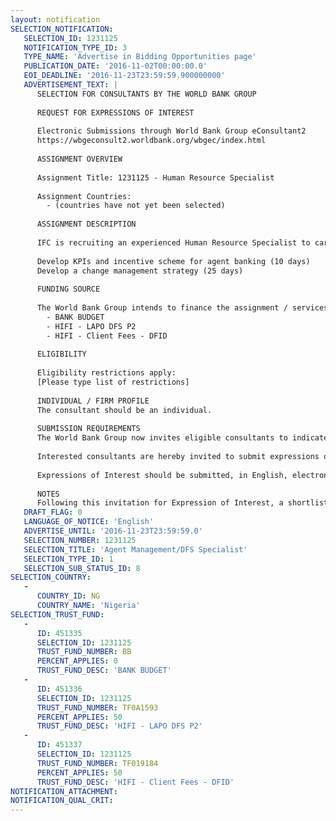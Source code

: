 ```yaml
---
layout: notification
SELECTION_NOTIFICATION: 
   SELECTION_ID: 1231125
   NOTIFICATION_TYPE_ID: 3
   TYPE_NAME: 'Advertise in Bidding Opportunities page'
   PUBLICATION_DATE: '2016-11-02T00:00:00.0'
   EOI_DEADLINE: '2016-11-23T23:59:59.900000000'
   ADVERTISEMENT_TEXT: |
      SELECTION FOR CONSULTANTS BY THE WORLD BANK GROUP
      
      REQUEST FOR EXPRESSIONS OF INTEREST
      
      Electronic Submissions through World Bank Group eConsultant2
      https://wbgeconsult2.worldbank.org/wbgec/index.html
      
      ASSIGNMENT OVERVIEW
      
      Assignment Title: 1231125 - Human Resource Specialist
      
      Assignment Countries:
        - (countries have not yet been selected)
      
      ASSIGNMENT DESCRIPTION
      
      IFC is recruiting an experienced Human Resource Specialist to carry out the following work:
      
      Develop KPIs and incentive scheme for agent banking (10 days)
      Develop a change management strategy (25 days)
      
      FUNDING SOURCE
      
      The World Bank Group intends to finance the assignment / services described below under the following:
        - BANK BUDGET
        - HIFI - LAPO DFS P2
        - HIFI - Client Fees - DFID
      
      ELIGIBILITY
      
      Eligibility restrictions apply:
      [Please type list of restrictions]
      
      INDIVIDUAL / FIRM PROFILE
      The consultant should be an individual. 
      
      SUBMISSION REQUIREMENTS
      The World Bank Group now invites eligible consultants to indicate their interest in providing the services.  Interested consultants must provide information indicating that they are qualified to perform the services (brochures, description of similar assignments, experience in similar conditions, availability of appropriate skills among staff, etc.).  Please note that the total size of all attachments should be less than 5MB.  
      
      Interested consultants are hereby invited to submit expressions of interest.
      
      Expressions of Interest should be submitted, in English, electronically through World Bank Group eConsultant2 (https://wbgeconsult2.worldbank.org/wbgec/index.html)
      
      NOTES
      Following this invitation for Expression of Interest, a shortlist of qualified candidates will be formally invited to interviews. Shortlisting and selection will be subject to the availability of funding.
   DRAFT_FLAG: 0
   LANGUAGE_OF_NOTICE: 'English'
   ADVERTISE_UNTIL: '2016-11-23T23:59:59.0'
   SELECTION_NUMBER: 1231125
   SELECTION_TITLE: 'Agent Management/DFS Specialist'
   SELECTION_TYPE_ID: 1
   SELECTION_SUB_STATUS_ID: 8
SELECTION_COUNTRY: 
   - 
      COUNTRY_ID: NG
      COUNTRY_NAME: 'Nigeria'
SELECTION_TRUST_FUND: 
   - 
      ID: 451335
      SELECTION_ID: 1231125
      TRUST_FUND_NUMBER: BB
      PERCENT_APPLIES: 0
      TRUST_FUND_DESC: 'BANK BUDGET'
   - 
      ID: 451336
      SELECTION_ID: 1231125
      TRUST_FUND_NUMBER: TF0A1593
      PERCENT_APPLIES: 50
      TRUST_FUND_DESC: 'HIFI - LAPO DFS P2'
   - 
      ID: 451337
      SELECTION_ID: 1231125
      TRUST_FUND_NUMBER: TF019184
      PERCENT_APPLIES: 50
      TRUST_FUND_DESC: 'HIFI - Client Fees - DFID'
NOTIFICATION_ATTACHMENT: 
NOTIFICATION_QUAL_CRIT: 
---
```

